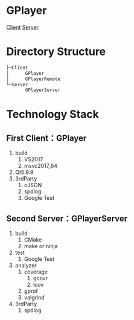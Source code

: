 
# GPlayer
[Client](Client/GtooPlayer/README.md)
[Server](Server/GtooPlayer/README.md)

# Directory Structure
```bash
├─Client
│      GPlayer
│      GPlayerRemote      
└─Server
       GPlayerServer
```

# Technology Stack
## First Client：GPlayer
1. build
   1. VS2017
   2. msvc2017_64
2. Qt5.9.9
3. 3rdParty
   1. cJSON
   2. spdlog
   3. Google Test

## Second Server：GPlayerServer
1. build
   1. CMake
   2. make or ninja
2. test
   1. Google Test
3. analyzer
   1. coverage
      1. gcovr
      2. lcov
   2. gprof 
   3. valgrind
4. 3rdParty
   1. spdlog
        
